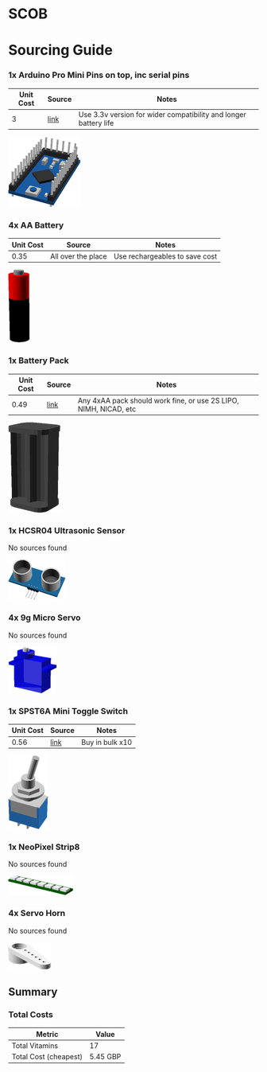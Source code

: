 # SCOB
# Sourcing Guide

### 1x Arduino Pro Mini Pins on top, inc serial pins

Unit Cost | Source | Notes 
--- | --- | --- 
3 | [link](http://www.aliexpress.com/item/CP2102-Module-Pro-Mini-Module-Atmega328-3-3V-8M-For-Arduinoi-Compatible-With-Nano-Free-Shipping/2002847394.html) | Use 3.3v version for wider compatibility and longer battery life

![](../vitamins/images/ArduinoProMiniPinsontopincserialpins_view.png) 



### 4x AA Battery

Unit Cost | Source | Notes 
--- | --- | --- 
0.35 | All over the place | Use rechargeables to save cost

![](../vitamins/images/AABattery_view.png) 



### 1x Battery Pack

Unit Cost | Source | Notes 
--- | --- | --- 
0.49 | [link](http://www.aliexpress.com/item/Black-Color-2-2-AA-Battery-1-5V-Holder-Storage-Boxes-for-DIY-Experiment-Test-Cascade/1981330624.html) | Any 4xAA pack should work fine, or use 2S LIPO, NIMH, NICAD, etc

![](../vitamins/images/BatteryPack_view.png) 



### 1x HCSR04 Ultrasonic Sensor

No sources found

![](../vitamins/images/HCSR04UltrasonicSensor_view.png) 



### 4x 9g Micro Servo

No sources found

![](../vitamins/images/9gMicroServo_view.png) 



### 1x SPST6A Mini Toggle Switch

Unit Cost | Source | Notes 
--- | --- | --- 
0.56 | [link](http://www.ebay.co.uk/itm/10x-Mini-Toggle-Switch-6A-SPST-ON-OFF-/251443706793?) | Buy in bulk x10

![](../vitamins/images/SPST6AMiniToggleSwitch_view.png) 



### 1x NeoPixel Strip8

No sources found

![](../vitamins/images/NeoPixelStrip8_view.png) 



### 4x Servo Horn

No sources found

![](../vitamins/images/ServoHorn_view.png) 






## Summary

### Total Costs

Metric | Value 
--- | --- 
Total Vitamins | 17
Total Cost (cheapest) | 5.45 GBP


